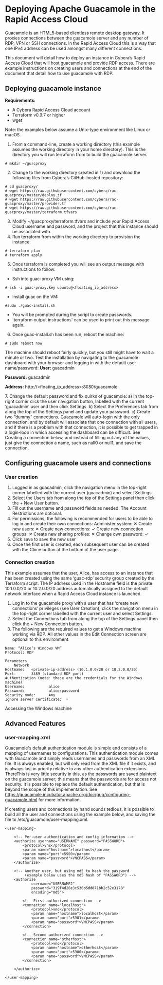 # Deploying Apache Guacamole in the Rapid Access Cloud

Guacamole is an HTML5-based clientless remote desktop gateway. It proxies connections between the guacamole server and any number of RDP, VPN or SSH connections. In the Rapid Access Cloud this is a way that one IPv4 address can be used amongst many different connections.

This document will detail how to deploy an instance in Cybera’s Rapid Access Cloud that will host guacamole and provide RDP access. There are example instructions on creating users and connections at the end of the document that detail how to use guacamole with RDP.

## Deploying guacamole instance
**Requirements:**
 - A Cybera Rapid Access Cloud account
 - Terraform v0.9.7 or higher
 - wget

Note: the examples below assume a Unix-type environment like Linux or macOS.

1. From a command-line, create a working directory (this example assumes the working directory in your home directory). This is the directory you will run terraform from to build the guacamole server.
```
# mkdir ~/guacproxy
```
2. Change to the working directory created in 1) and download the following files from Cybera’s GitHub-hosted repository:
```
# cd guacproxy/
# wget https://raw.githubusercontent.com/cybera/rac-guacproxy/master/deploy.tf
# wget https://raw.githubusercontent.com/cybera/rac-guacproxy/master/provider.tf
# wget https://raw.githubusercontent.com/cybera/rac-guacproxy/master/terraform.tfvars
```
3. Modify ~/guacproxy/terraform.tfvars and include your Rapid Access Cloud username and password, and the project that this instance should be associated with.
4. Run terraform from within the working directory to provision the instance:
```
# terraform plan
# terraform apply
```
5. Once terraform is completed you will see an output message with instructions to follow:
- Ssh into guac-proxy VM using:
```
# ssh -i guac-proxy.key ubuntu@<floating_ip_address>
```
 - Install guac on the VM:
```
#sudo ./guac-install.sh
```
 - You will be prompted during the script to create passwords.
 - 'terraform output instructions' can be used to print out this message again.
6. Once guac-install.sh has been run, reboot the machine:
```
# sudo reboot now
```
The machine should reboot fairly quickly, but you still might have to wait a minute or two. Test the installation by navigating to the guacamole dashboard with your browser and logging in with the default user-name/password:
**User:** guacadmin</p>
**Password:** guacadmin</p>
**Address:** http://<floating_ip_address>:8080/guacamole</p>
7. Change the default password and fix quirks of guacamole:
 a) In the top-right corner click the user navigation button, labelled with the current ‘guacadmin’ user and then click Settings.
 b) Select the Preferences tab from along the top of the Settings panel and update your password.
 c) Create two “dummy” connections. Guacamole will auto-login with the only connection, and by default will associate that one connection with all users, and if there is a problem with that connection, it is possible to get trapped in a login-loop in which accessing the dashboard can be difficult. See Creating a connection below, and instead of filling out any of the values, just give the connection a name, such as null0 or null1, and save the connection.

## Configuring guacamole users and connections
### User creation
1. Logged in as guacadmin, click the navigation menu in the top-right corner labelled with the current user (guacadmin) and select Settings.
2. Select the Users tab from along the top of the Settings panel then click the + New User button.
3. Fill out the username and password fields as needed. The Account Restrictions are optional.
4. For permissions, the following is recommended for users to be able to log in and create their own connections:
		Administer system:			✕
		Create new users:			✕
		Create new connections:		✓
		Create new connection groups:	✕
		Create new sharing profiles:		✕
		Change own password:		✓
5. Click save to save the new user
6. Once the first user is created, each subsequent user can be created with the Clone button at the bottom of the user page.

### Connection creation
This example assumes that the user, Alice, has access to an instance that has been created using the same ‘guac-rdp’ security group created by the Terraform script. The IP address used in the Hostname field is the private 10.1.0.0/20 or 10.2.0.0/20 address automatically assigned to the default network interface when a Rapid Access Cloud instance is launched.

1. Log in to the guacamole proxy with a user that has ‘create new connections’ privileges (see User Creation), click the navigation menu in the top-right corner labelled with the current user and select Settings.
2. Select the Connections tab from along the top of the Settings panel then click the + New Connection button.
3. The following are the required values to get a Windows machine working via RDP. All other values in the Edit Connection screen are optional to this environment:

```
Name: “Alice’s Windows VM”
Protocol: RDP

Parameters
	Network
Hostname:	<private-ip-address> (10.1.0.0/20 or 10.2.0.0/20)
Port:		3389 (standard RDP port)
Authentication (note: these are the credentials for the Windows machine)
Username:			alice
Password: 			alicespassword
Security mode:		Any
Ignore server certificate:	✓
```

Accessing the Windows machine

## Advanced Features
### user-mapping.xml
Guacamole's default authentication module is simple and consists of a mapping of usernames to configurations. This authentication module comes with Guacamole and simply reads usernames and passwords from an XML file. It is always enabled, but will only read from the XML file if it exists, and is always last in priority relative to any other authentication extensions. ThereThis is very little security in this, as the passwords are saved plaintext on the guacamole server; this means that the passwords are for access not security. It is possible to replace the default authentication, but that is beyond the scope of this implementation. See https://guacamole.incubator.apache.org/doc/gug/configuring-guacamole.html for more information.

If creating users and connections by hand sounds tedious, it is possible to build all the user and connections using the example below, and saving the file to /etc/guacamole/user-mapping.xml.

```
<user-mapping>

    <!-- Per-user authentication and config information -->
    <authorize username="USERNAME" password="PASSWORD">
        <protocol>vnc</protocol>
        <param name="hostname">localhost</param>
        <param name="port">5900</param>
        <param name="password">VNCPASS</param>
    </authorize>

    <!-- Another user, but using md5 to hash the password
         (example below uses the md5 hash of "PASSWORD") -->
    <authorize
            username="USERNAME2"
            password="319f4d26e3c536b5dd871bb2c52e3178"
            encoding="md5">

        <!-- First authorized connection -->
        <connection name="localhost">
            <protocol>vnc</protocol>
            <param name="hostname">localhost</param>
            <param name="port">5901</param>
            <param name="password">VNCPASS</param>
        </connection>

        <!-- Second authorized connection -->
        <connection name="otherhost">
            <protocol>vnc</protocol>
            <param name="hostname">otherhost</param>
            <param name="port">5900</param>
            <param name="password">VNCPASS</param>
        </connection>

    </authorize>

</user-mapping>
```
